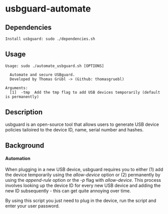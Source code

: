 # usbguard-automate

**Dependencies**
---

```
Install usbguard: sudo ./dependencies.sh

```

**Usage**
---

```
Usage: sudo ./automate_usbguard.sh [OPTIONS]

  Automate and secure USBguard.
  Developed by Thomas Grübl -> (Github: thomasgruebl)

Arguments:
  [1]  -tmp  Add the tmp flag to add USB devices temporarily (default is permanently)
```

**Description**
---

usbguard is an open-source tool that allows users to generate USB device policies tailoired to the device ID, name, serial number and hashes.

**Background**
---

<h4>Automation</h4>

When plugging in a new USB device, usbguard requires you to either (1) add the device temporarily using the *allow-device* option or (2) permanently by using the
*append-rule* option or the *-p* flag with *allow-device*.
This process involves looking up the device ID for every new USB device and adding the new ID subsequently - this can get quite annoying over time.

By using this script you just need to plug in the device, run the script and enter your user password.

<h4>Security</h4>

In theory, an attacker with physical access to the unlocked machine could modify the /etc/usbguard/rules.conf file 
since the default permissions are set to -rw------- (read and write access for the user class).

Hence, after installing usbguard, the /etc/usbguard/rules.conf file permissions are automatically set to 000 and are only changed back 
while writing to the file in the *add_permanently* function in *automate_usbguard.sh*.
